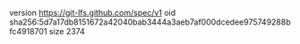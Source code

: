 version https://git-lfs.github.com/spec/v1
oid sha256:5d7a17db8151672a42040bab3444a3aeb7af000dcedee975749288bfc4918701
size 2374
